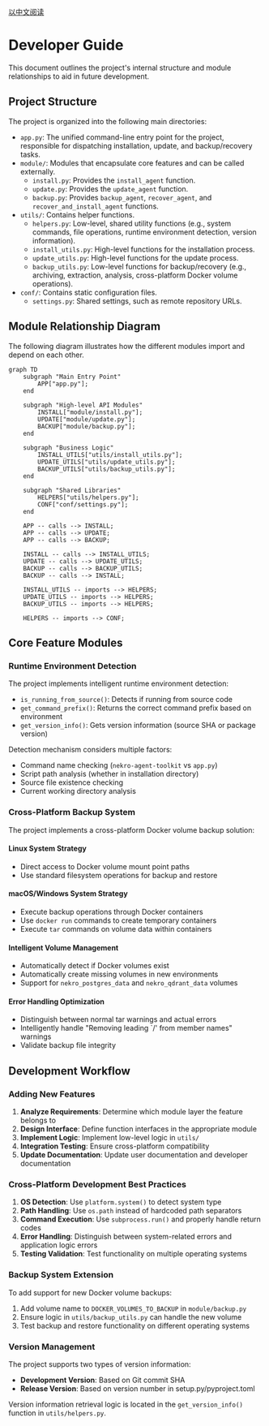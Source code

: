[以中文阅读](./DEVELOP.md)

# Developer Guide

This document outlines the project's internal structure and module relationships to aid in future development.

## Project Structure

The project is organized into the following main directories:

- `app.py`: The unified command-line entry point for the project, responsible for dispatching installation, update, and backup/recovery tasks.
- `module/`: Modules that encapsulate core features and can be called externally.
  - `install.py`: Provides the `install_agent` function.
  - `update.py`: Provides the `update_agent` function.
  - `backup.py`: Provides `backup_agent`, `recover_agent`, and `recover_and_install_agent` functions.
- `utils/`: Contains helper functions.
  - `helpers.py`: Low-level, shared utility functions (e.g., system commands, file operations, runtime environment detection, version information).
  - `install_utils.py`: High-level functions for the installation process.
  - `update_utils.py`: High-level functions for the update process.
  - `backup_utils.py`: Low-level functions for backup/recovery (e.g., archiving, extraction, analysis, cross-platform Docker volume operations).
- `conf/`: Contains static configuration files.
  - `settings.py`: Shared settings, such as remote repository URLs.

## Module Relationship Diagram

The following diagram illustrates how the different modules import and depend on each other.

```mermaid
graph TD
    subgraph "Main Entry Point"
        APP["app.py"];
    end

    subgraph "High-level API Modules"
        INSTALL["module/install.py"];
        UPDATE["module/update.py"];
        BACKUP["module/backup.py"];
    end

    subgraph "Business Logic"
        INSTALL_UTILS["utils/install_utils.py"];
        UPDATE_UTILS["utils/update_utils.py"];
        BACKUP_UTILS["utils/backup_utils.py"];
    end

    subgraph "Shared Libraries"
        HELPERS["utils/helpers.py"];
        CONF["conf/settings.py"];
    end

    APP -- calls --> INSTALL;
    APP -- calls --> UPDATE;
    APP -- calls --> BACKUP;

    INSTALL -- calls --> INSTALL_UTILS;
    UPDATE -- calls --> UPDATE_UTILS;
    BACKUP -- calls --> BACKUP_UTILS;
    BACKUP -- calls --> INSTALL;
    
    INSTALL_UTILS -- imports --> HELPERS;
    UPDATE_UTILS -- imports --> HELPERS;
    BACKUP_UTILS -- imports --> HELPERS;

    HELPERS -- imports --> CONF;
```

## Core Feature Modules

### Runtime Environment Detection

The project implements intelligent runtime environment detection:

- `is_running_from_source()`: Detects if running from source code
- `get_command_prefix()`: Returns the correct command prefix based on environment
- `get_version_info()`: Gets version information (source SHA or package version)

Detection mechanism considers multiple factors:
- Command name checking (`nekro-agent-toolkit` vs `app.py`)
- Script path analysis (whether in installation directory)
- Source file existence checking
- Current working directory analysis

### Cross-Platform Backup System

The project implements a cross-platform Docker volume backup solution:

#### Linux System Strategy
- Direct access to Docker volume mount point paths
- Use standard filesystem operations for backup and restore

#### macOS/Windows System Strategy
- Execute backup operations through Docker containers
- Use `docker run` commands to create temporary containers
- Execute `tar` commands on volume data within containers

#### Intelligent Volume Management
- Automatically detect if Docker volumes exist
- Automatically create missing volumes in new environments
- Support for `nekro_postgres_data` and `nekro_qdrant_data` volumes

#### Error Handling Optimization
- Distinguish between normal tar warnings and actual errors
- Intelligently handle "Removing leading `/' from member names" warnings
- Validate backup file integrity

## Development Workflow

### Adding New Features

1. **Analyze Requirements**: Determine which module layer the feature belongs to
2. **Design Interface**: Define function interfaces in the appropriate module
3. **Implement Logic**: Implement low-level logic in `utils/`
4. **Integration Testing**: Ensure cross-platform compatibility
5. **Update Documentation**: Update user documentation and developer documentation

### Cross-Platform Development Best Practices

1. **OS Detection**: Use `platform.system()` to detect system type
2. **Path Handling**: Use `os.path` instead of hardcoded path separators
3. **Command Execution**: Use `subprocess.run()` and properly handle return codes
4. **Error Handling**: Distinguish between system-related errors and application logic errors
5. **Testing Validation**: Test functionality on multiple operating systems

### Backup System Extension

To add support for new Docker volume backups:

1. Add volume name to `DOCKER_VOLUMES_TO_BACKUP` in `module/backup.py`
2. Ensure logic in `utils/backup_utils.py` can handle the new volume
3. Test backup and restore functionality on different operating systems

### Version Management

The project supports two types of version information:
- **Development Version**: Based on Git commit SHA
- **Release Version**: Based on version number in setup.py/pyproject.toml

Version information retrieval logic is located in the `get_version_info()` function in `utils/helpers.py`.